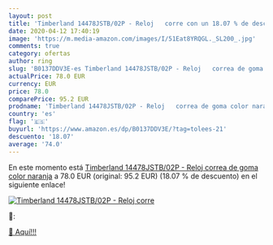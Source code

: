 ```yaml
---
layout: post
title: 'Timberland 14478JSTB/02P - Reloj   corre con un 18.07 % de descuento'
date: 2020-04-12 17:40:19
image: 'https://m.media-amazon.com/images/I/51Eat8YRQGL._SL200_.jpg'
comments: true
category: ofertas
author: ring
slug: 'B0137DDV3E-es Timberland 14478JSTB/02P - Reloj   correa de goma color naranja'
actualPrice: 78.0 EUR
currency: EUR
price: 78.0
comparePrice: 95.2 EUR
prodname: 'Timberland 14478JSTB/02P - Reloj   correa de goma color naranja'
country: 'es'
flag: '🇪🇸'
buyurl: 'https://www.amazon.es/dp/B0137DDV3E/?tag=tolees-21'
descuento: '18.07'
average: '74.0'
---
```


En este momento está [Timberland 14478JSTB/02P - Reloj   correa de goma color naranja](https://www.amazon.es/dp/B0137DDV3E/?tag=tolees-21) a 78.0 EUR (original: 95.2 EUR) (18.07 %  de descuento) en el siguiente enlace!

[![Timberland 14478JSTB/02P - Reloj   corre](https://m.media-amazon.com/images/I/51Eat8YRQGL._SL200_.jpg)](https://www.amazon.es/dp/B0137DDV3E/?tag=tolees-21)

🔎:


[🛒 Aquí!!!](https://www.amazon.es/dp/B0137DDV3E/?tag=tolees-21)
